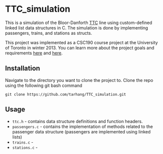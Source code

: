 # TTC_simulation
This is a simulation of the Bloor-Danforth [TTC](http://www.ttc.ca/) line using custom-defined linked list data structures in C. The simulation is done by implementing passengers, trains, and stations as structs. 

This project was implemented as a CSC190 course project at the University of Toronto in winter 2013. You can learn more about the project goals and requirements [here](http://www.cs.toronto.edu/~patitsas/cs190/lab3.html) and [here](http://www.cs.toronto.edu/~patitsas/cs190/lab4.html). 

## Installation
Navigate to the directory you want to clone the project to. Clone the repo using the following git bash command
```
git clone https://github.com/tarhang/TTC_simulation.git
```

## Usage
* `ttc.h` - contains data structure definitions and function headers.
* `passengers.c` - contains the implementation of methods related to the passenger data structure (passengers are implemented using linked lists)
* `trains.c` - 
* `stations.c` - 
